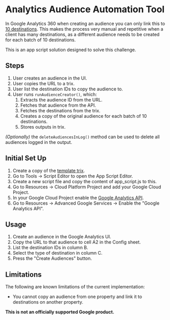 # Analytics Audience Automation Tool

In Google Analytics 360 when creating an audience you can only link this to
[10 destinations](https://support.google.com/analytics/answer/2611404?hl=en).
This makes the process very manual and repetitive when a client has many
destinations, as a different audience needs to be created for each batch of 10
destinations.

This is an app script solution designed to solve this challenge.

## Steps

1.  User creates an audience in the UI.
2.  User copies the URL to a trix.
3.  User list the destination IDs to copy the audience to.
4.  User runs `runAudienceCreator()`, which:
    1.  Extracts the audience ID from the URL.
    2.  Fetches that audience from the API.
    3.  Fetches the destinations from the trix.
    4.  Creates a copy of the original audience for each batch of 10
        destinations.
    5.  Stores outputs in trix.

_(Optionally)_ the `deleteAudiencesInLog()` method can be used to delete all
audiences logged in the output.

## Initial Set Up

1.  Create a copy of the
    [template trix](https://docs.google.com/spreadsheets/d/1d-THaFWEmPxtipQFUu9Xiyf9yFosw0RXpc6PS8nqB7o/edit#gid=0).
2.  Go to Tools -> Script Editor to open the App Script Editor.
3.  Create a new script file and copy the content of app_script.js to this.
4.  Go to Resources -> Cloud Platform Project and add your Google Cloud Project.
5.  In your Google Cloud Project enable the
    [Google Analytics API](https://console.cloud.google.com/apis/api/analytics.googleapis.com).
6.  Go to Resources -> Advanced Google Services -> Enable the "Google Analytics
    API".

## Usage

1.  Create an audience in the Google Analytics UI.
2.  Copy the URL to that audience to cell A2 in the Config sheet.
3.  List the destination IDs in column B.
4.  Select the type of destination in column C.
5.  Press the "Create Audiences" button.

## Limitations

The following are known limitations of the current implementation:

- You cannot copy an audience from one property and link it to destinations on
  another property.


__This is not an officially supported Google product.__
